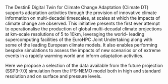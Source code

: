 The DestinE Digital Twin for Climate Change Adaptation (Climate DT) supports adaptation activities through the provision of innovative climate information on multi-decadal timescales, at scales at which the impacts of climate change are observed. This initiative presents the first ever attempt to operationalise the production of global multi-decadal climate projections at km-scale resolutions of 5 to 10km, leveraging the world- leading supercomputing facilities of the EuroHPC Joint Undertaking along with some of the leading European climate models. It also enables performing bespoke simulations to assess the impacts of new scenarios or of extreme events in a rapidly warming world and inform adaptation activities.

Here we propose a selection of the data available from the future projection (SSP3-7.0) simulation from the IFS-NEMO model both in high and standard resolution and on surface and pressure levels.
